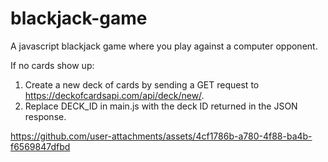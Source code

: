 ﻿# blackjack-game
A javascript blackjack game where you play against a computer opponent.

If no cards show up:
1. Create a new deck of cards by sending a GET request to https://deckofcardsapi.com/api/deck/new/.
2. Replace DECK_ID in main.js with the deck ID returned in the JSON response.

https://github.com/user-attachments/assets/4cf1786b-a780-4f88-ba4b-f6569847dfbd
